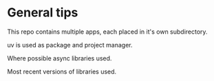 # General tips

This repo contains multiple apps, each placed in it's own subdirectory.

uv is used as package and project manager.

Where possible async libraries used.

Most recent versions of libraries used.
